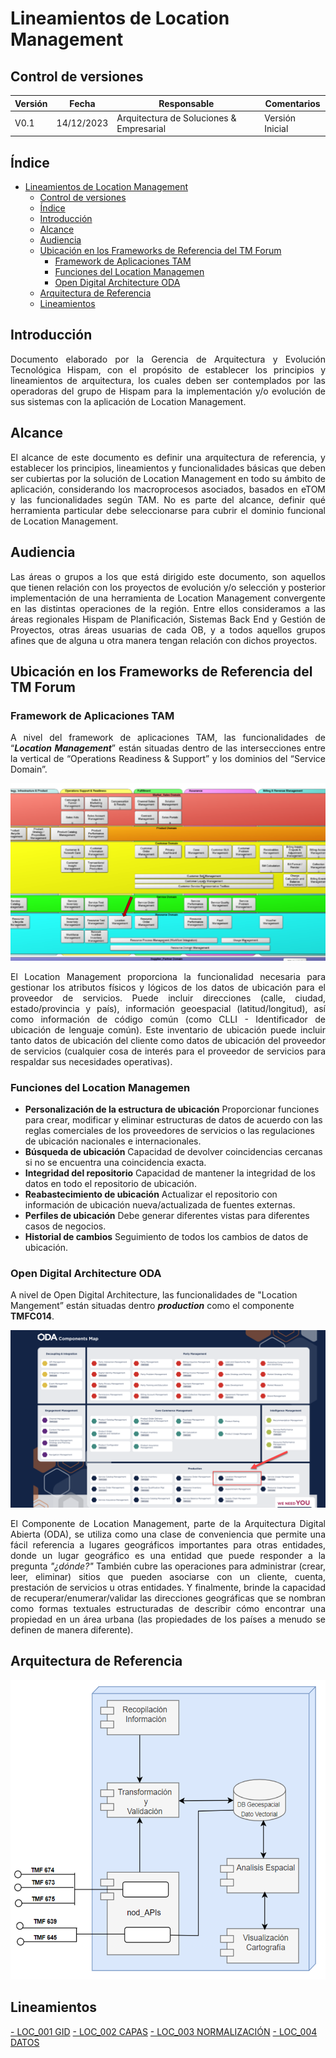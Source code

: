 <!--<style>
img{
    border: 1px solid #ddd;
    border-radius: 4px;
    padding: 15px;
    width: 200px;
  }
</style>-->

# Lineamientos de Location Management

## Control de versiones

| Versión | Fecha      | Responsable | Comentarios                                                                             |
| ------- | ---------- | ----------- | --------------------------------------------------------------------------------------- |
| V0.1     | 14/12/2023 | Arquitectura de Soluciones & Empresarial      | Versión Inicial                      |

## Índice


- [Lineamientos de Location Management](#lineamientos-de-location-management)
  - [Control de versiones](#control-de-versiones)
  - [Índice](#índice)
  - [Introducción](#introducción)
  - [Alcance](#alcance)
  - [Audiencia](#audiencia)
  - [Ubicación en los Frameworks de Referencia del TM Forum](#ubicación-en-los-frameworks-de-referencia-del-tm-forum)
    - [Framework de Aplicaciones TAM](#framework-de-aplicaciones-tam)
    - [Funciones del Location Managemen](#funciones-del-location-managemen)
    - [Open Digital Architecture ODA](#open-digital-architecture-oda)
  - [Arquitectura de Referencia](#arquitectura-de-referencia)
  - [Lineamientos](#lineamientos)
  
  
## Introducción

<p style="text-align: justify;">
Documento elaborado por la Gerencia de Arquitectura y Evolución Tecnológica Hispam, con el propósito de establecer los principios y lineamientos de arquitectura, los cuales deben ser contemplados por las operadoras del grupo de Hispam para la implementación y/o evolución de sus sistemas con  la aplicación de Location Management.
</p>


## Alcance
<p style="text-align: justify;">
El alcance de este documento es definir una arquitectura de referencia, y establecer los principios, lineamientos y funcionalidades básicas que deben ser cubiertas por la solución de Location Management en todo su ámbito de aplicación, considerando los macroprocesos asociados, basados en eTOM y las funcionalidades según TAM.
No es parte del alcance, definir qué herramienta particular debe seleccionarse para cubrir el dominio funcional de Location Management. 
<p> 

## Audiencia

<p style="text-align: justify;">
Las áreas o grupos a los que está dirigido este documento, son aquellos que tienen relación con los proyectos de evolución y/o selección y posterior implementación de una herramienta de Location Management convergente en las distintas operaciones de la región. Entre ellos consideramos a las áreas regionales Hispam de Planificación, Sistemas Back End y Gestión de Proyectos, otras áreas usuarias de cada OB, y a todos aquellos grupos afines que de alguna u otra manera tengan relación con dichos proyectos.  
</p>


## Ubicación en los Frameworks de Referencia del TM Forum

### Framework de Aplicaciones TAM
<p style="text-align: justify;">
A nivel del framework de aplicaciones TAM, las funcionalidades de “<strong><em>Location Management</em></strong>” están situadas dentro de las intersecciones entre la vertical de “Operations Readiness & Support” y los dominios del “Service Domain”.
</p>

![Diagrama TAM](./Image/TAM.png)

<p style="text-align: justify;">
El Location Management proporciona la funcionalidad necesaria para gestionar los atributos físicos y lógicos de los datos de ubicación para el proveedor de servicios. Puede incluir direcciones (calle, ciudad, estado/provincia y país), información geoespacial (latitud/longitud), así como información de código común (como CLLI - Identificador de ubicación de lenguaje común). Este inventario de ubicación puede incluir tanto datos de ubicación del cliente como datos de ubicación del proveedor de servicios (cualquier cosa de interés para el proveedor de servicios para respaldar sus necesidades operativas).
</p>

### Funciones del Location Managemen

* __Personalización de la estructura de ubicación__
Proporcionar funciones para crear, modificar y eliminar estructuras de datos de acuerdo con las reglas comerciales de los proveedores de servicios o las regulaciones de ubicación nacionales e internacionales. 
* __Búsqueda de ubicación__
  Capacidad de devolver coincidencias cercanas si no se encuentra una coincidencia exacta.
* __Integridad del repositorio__
  Capacidad de mantener la integridad de los datos en todo el repositorio de ubicación.
* __Reabastecimiento de ubicación__
  Actualizar el repositorio con información de ubicación nueva/actualizada  de fuentes externas.
* __Perfiles de ubicación__
  Debe generar diferentes vistas para diferentes casos de negocios.
* __Historial de cambios__
  Seguimiento de todos los cambios de datos de ubicación.

### Open Digital Architecture ODA

A nivel de Open Digital Architecture, las funcionalidades de "Location Mangement” están situadas dentro *__production__* como el componente __TMFC014__. 

![ODA Components Map](./Image/ODA_map.png)

<p style="text-align: justify;">
El Componente de Location Management, parte de la Arquitectura Digital Abierta (ODA), se utiliza como una clase de conveniencia que permite una fácil referencia a lugares geográficos importantes para otras entidades, donde un lugar geográfico es una entidad que puede responder a la pregunta <em>"¿dónde?"</em> También cubre las operaciones para administrar (crear, leer, eliminar) sitios que pueden asociarse con un cliente, cuenta, prestación de servicios u otras entidades. Y finalmente, brinde la capacidad de recuperar/enumerar/validar las direcciones geográficas que se nombran como formas textuales estructuradas de describir cómo encontrar una propiedad en un área urbana (las propiedades de los países a menudo se definen de manera diferente).
</p>

## Arquitectura de Referencia

![Arquitectura de referencia](./Image/arq_referencia.png)

## Lineamientos

[- LOC_001 GID](LOC_001_GIS.md)
[- LOC_002 CAPAS](LOC_002_CAPAS.md)
[- LOC_003 NORMALIZACIÓN](LOC_003_NORMALIZA.md)
[- LOC_004 DATOS](LOC_004_CAPDATOS.md)

